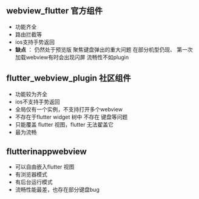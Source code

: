 ## webview_flutter 官方组件

- 功能齐全
- 路由拦截等
- ios支持手势返回
- **缺点** ： 仍然处于预览版 聚焦键盘弹出的重大问题 在部分机型仍现、 第一次加载webview有时会出现闪屏 流畅性不如plugin

## flutter_webview_plugin 社区组件

- 功能较为齐全
- ios不支持手势返回
- 全局仅有一个实例，不支持打开多个webview
- 不存在于flutter widget 树中 不存在 键盘等问题
- 只能覆盖 flutter 视图，flutter 无法翟盖它
- 最为流畅


## flutterinappwebview

- 可以自由嵌入flutter 视图
- 有浏览器模式
- 有后台运行模式
- 流畅性能最差，也存在部分键盘bug
